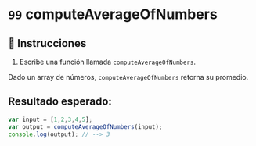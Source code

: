 # `99` computeAverageOfNumbers

## 📝 Instrucciones 

1. Escribe una función llamada `computeAverageOfNumbers`.

Dado un array de números, `computeAverageOfNumbers` retorna su promedio. 


## Resultado esperado:

```js
var input = [1,2,3,4,5];
var output = computeAverageOfNumbers(input);
console.log(output); // --> 3
```
